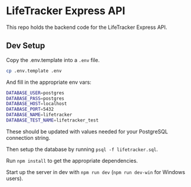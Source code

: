 # LifeTracker Express API

This repo holds the backend code for the LifeTracker Express API.

## Dev Setup

Copy the .env.template into a `.env` file.

```bash
cp .env.template .env
```

And fill in the appropriate env vars:

```bash
DATABASE_USER=postgres
DATABASE_PASS=postgres
DATABASE_HOST=localhost
DATABASE_PORT=5432
DATABASE_NAME=lifetracker
DATABASE_TEST_NAME=lifetracker_test
```

These should be updated with values needed for your PostgreSQL connection string.

Then setup the database by running `psql -f lifetracker.sql`.

Run `npm install` to get the appropriate dependencies.

Start up the server in dev with `npm run dev` (`npm run dev-win` for Windows users).

